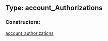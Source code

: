 ## Type: account\_Authorizations  

### Constructors:

[account\_authorizations](../constructors/account\_authorizations.md)  

